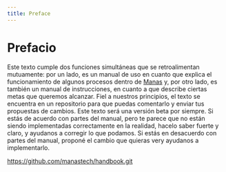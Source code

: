 ```yaml
---
title: Preface
---
```

# Prefacio

Este texto cumple dos funciones simultáneas que se retroalimentan mutuamente: por un lado, es un manual de uso en cuanto que explica el funcionamiento de algunos procesos dentro de [Manas](https://manas.tech) y, por otro lado, es también un manual de instrucciones, en cuanto a que describe ciertas metas que queremos alcanzar. Fiel a nuestros principios, el texto se encuentra en un repositorio para que puedas comentarlo y enviar tus propuestas de cambios. Este texto será una versión beta por siempre. Si estás de acuerdo con partes del manual, pero te parece que no están siendo implementadas correctamente en la realidad, hacelo saber fuerte y claro, y ayudanos a corregir lo que podamos. Si estás en desacuerdo con partes del manual, proponé el cambio que quieras very ayudanos a implementarlo.

<a href='https://github.com/manastech/handbook.git' target='_blank' id='github'>
    <span>https://github.com/manastech/handbook.git<span>
</a>